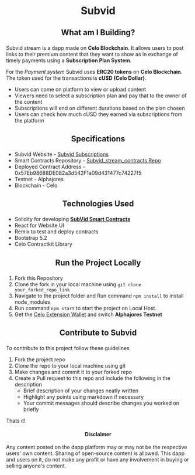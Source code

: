 # <p align="center">Subvid</p>

## <p align="center">What am I Building?</p>

Subvid stream is a dapp made on **Celo Blockchain**. It allows users to post links to their premium content that they want to show as in exchange of timely payments using a **Subscription Plan System**. 

For the *Payment system* Subvid uses **ERC20 tokens** on **Celo Blockchain**. The token used for the transactions is **cUSD (Celo Dollar)**.

- Users can come on platform to view or upload content
- Viewers need to select a subscription plan and pay that to the owner of the content
- Subscriptions will end on different durations based on the plan chosen
- Users can check how much cUSD they earned via subscriptions from the platform

## <p align="center">Specifications</p>
- Subvid Website - [Subvid Subscriptions](https://subvid-stream.vercel.app/)
- Smart Contracts Repository - [Subvid_stream_contracts Repo](https://github.com/aditya172926/Subvid_stream_contracts)
- Deployed Contract Address - 0x57Eb98688DE082a3d542F1a09d431477c74227f5
- Testnet - Alphajores
- Blockchain - Celo

## <p align="center">Technologies Used</p>
- Solidity for developing **[SubVid Smart Contracts](https://github.com/aditya172926/Subvid_stream_contracts)**
- React for Website UI
- Remix to test and deploy contracts
- Bootstrap 5.2
- Celo Contractkit Library

## <p align="center">Run the Project Locally</p>
1. Fork this Repository
2. Clone the fork in your local machine using `git clone your_forked_repo_link`
3. Navigate to the project folder and Run command `npm install` to install node_modules
4. Run command `npm start` to start the project on Local Host.
5. Get the [Celo Extension Wallet](https://chrome.google.com/webstore/detail/celoextensionwallet/kkilomkmpmkbdnfelcpgckmpcaemjcdh?hl=en) and switch **Alphajores Testnet**

## <p align="center">Contribute to Subvid</p>
To contribute to this project follow these guidelines
1. Fork the project repo
2. Clone the repo to your local machine using git
3. Make changes and commit it to your forked repo
4. Create a Pull request to this repo and include the following in the description
    - Brief description of your changes neatly written
    - Highlight any points using markdown if necessary
    - Your commit messages should describe changes you worked on briefly
    
Thats it!

#### <p align="center">Disclaimer</p>
Any content posted on the dapp platform may or may not be the respective users' own content. Sharing of open-source content is allowed. This dapp and users on it, do not make any profit or have any involvement in buying or selling anyone's content.
